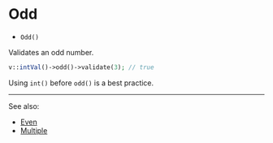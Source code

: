 # Odd

- `Odd()`

Validates an odd number.

```php
v::intVal()->odd()->validate(3); // true
```

Using `int()` before `odd()` is a best practice.

***
See also:

  * [Even](Even.md)
  * [Multiple](Multiple.md)
